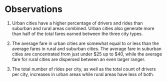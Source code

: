 # Observations

1. Urban cities have a higher percentage of drivers and rides than suburban and rural areas combined. Urban cities also generate more than half of the total fares earned between the three city types.

2. The average fare in urban cities are somewhat equal to or less than the average fares in rural and suburban cities. The average fare in suburban cities are concentrated from just under $25 up to $40, while the average fare for rural cities are dispersed between an even larger ranger.

3. The total number of rides per city, as well as the total count of drivers per city, increases in urban areas while rural areas have less of both.
